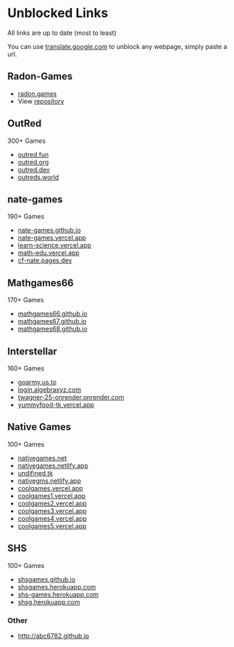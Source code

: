 # Unblocked Links
All links are up to date
(most to least)

You can use [translate.google.com](https://translate.google.com/) to unblock any webpage, simply paste a url.
## Radon-Games
- [radon.games](https://radon.games)
- View [repository](https://github.com/Radon-Games/Radon-Games#deployment)
## OutRed
300+ Games
- [outred.fun](https://outred.fun)
- [outred.org](https://outred.org)
- [outred.dev](https://outred.dev)
- [outreds.world](https://outreds.world/)
## nate-games
190+ Games
- [nate-games.github.io](https://nate-games.github.io)
- [nate-games.vercel.app](https://nate-games.vercel.app)
- [learn-science.vercel.app](https://learn-science.vercel.app)
- [math-edu.vercel.app](https://math-edu.vercel.app)
- [cf-nate.pages.dev](https://cf-nate.pages.dev)
## Mathgames66
170+ Games
- [mathgames66.github.io](https://mathgames66.github.io)
- [mathgames67.github.io](https://mathgames67.github.io)
- [mathgames68.github.io](https://mathgames68.github.io)

## Interstellar
160+ Games
- [goarmy.us.to](https://goarmy.us.to/)
- [login.algebraxyz.com](https://login.algebraxyz.com)
- [twagner-25-onrender.onrender.com](https://twagner-25-onrender.onrender.com/)
- [yummyfood-tk.vercel.app](https://yummyfood-tk.vercel.app/)
## Native Games
100+ Games
- [nativegames.net](https://nativegames.net)
- [nativegames.netlify.app](https://nativegames.netlify.app)
- [undifined.tk](https://www.undifined.tk/)
- [nativegms.netlify.app](https://nativegms.netlify.app/)
- [coolgames.vercel.app](https://coolgames.vercel.app)
- [coolgames1.vercel.app](https://coolgames1.vercel.app)
- [coolgames2.vercel.app](https://coolgames2.vercel.app)
- [coolgames3.vercel.app](https://coolgames3.vercel.app)
- [coolgames4.vercel.app](https://coolgames4.vercel.app)
- [coolgames5.vercel.app](https://coolgames5.vercel.app)

## SHS
100+ Games
- [shsgames.github.io](https://shsgames.github.io)
- [shsgames.herokuapp.com](https://shsgames.herokuapp.com)
- [shs-games.herokuapp.com](https://shs-games.herokuapp.com)
- [shsg.herokuapp.com](https://shsg.herokuapp.com)
### Other
- http://abc6782.github.io
